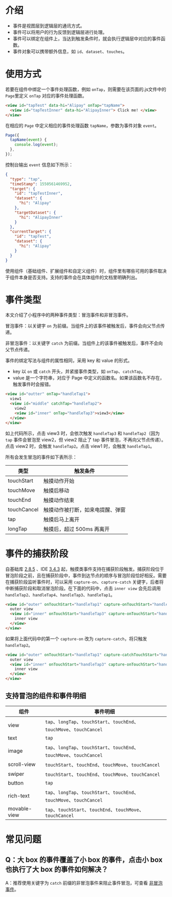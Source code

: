 # 介绍

- 事件是视图层到逻辑层的通讯方式。
- 事件可以将用户的行为反馈到逻辑层进行处理。
- 事件可以绑定在组件上，当达到触发条件时，就会执行逻辑层中对应的事件函数。
- 事件对象可以携带额外信息，如 `id`、`dataset`、`touches`。
# 使用方式

若要在组件中绑定一个事件处理函数，例如 `onTap`，则需要在该页面的.js文件中的`Page`里定义 `onTap` 对应的事件处理函数。

```html
<view id="tapTest" data-hi="Alipay" onTap="tapName">
  <view id="tapTestInner" data-hi="AlipayInner"> Click me! </view>
</view>
```

在相应的 `Page` 中定义相应的事件处理函数 `tapName`，参数为事件对象 `event`。

```javascript
Page({
  tapName(event) {
    console.log(event);
  },
});
```

控制台输出 `event` 信息如下所示：

```json
{
  "type": "tap",
  "timeStamp": 1550561469952,
  "target": {
    "id": "tapTestInner",
    "dataset": {
      "hi": "Alipay"
    },
    "targetDataset": {
      "hi": "AlipayInner"
    }
  },
  "currentTarget": {
    "id": "tapTest",
    "dataset": {
      "hi": "Alipay"
    }
  }
}
```

使用组件（基础组件、扩展组件和自定义组件）时，组件里有哪些可用的事件取决于组件本身是否支持。支持的事件会在具体组件的文档里明确列出。
# 事件类型

本文介绍了小程序中的两种事件类型：冒泡事件和非冒泡事件。

冒泡事件：以关键字 `on` 为前缀。当组件上的该事件被触发后，事件会向父节点传递。

非冒泡事件：以关键字 `catch` 为前缀。当组件上的该事件被触发后，事件不会向父节点传递。

事件的绑定写法与组件的属性相同，采用 key 和 value 的形式。

- key 以 `on` 或 `catch` 开头，并紧接事件类型，如 `onTap`、`catchTap`。
- value 是一个字符串，对应于 Page 中定义的函数名。如果该函数名不存在，触发事件时会报错。

```html
<view id="outter" onTap="handleTap1">
  view1
  <view id="middle" catchTap="handleTap2">
    view2
    <view id="inner" onTap="handleTap3">view3</view>
  </view>
</view>
```

如上代码所示，点击 view3 时，会依次触发 `handleTap3` 和 `handleTap2`（因为 `tap` 事件会冒泡至 view2，但 view2 阻止了 tap 事件冒泡，不再向父节点传递）。点击 view2 时，会触发 `handleTap2`。点击 view1 时，会触发 `handleTap1`。

所有会发生冒泡的事件如下表所示：

| 类型        | 触发条件                             |
|-----------|------------------------------------|
| touchStart | 触摸动作开始                           |
| touchMove  | 触摸后移动                            |
| touchEnd   | 触摸动作结束                           |
| touchCancel | 触摸动作被打断，如来电提醒、弹窗             |
| tap       | 触摸后马上离开                          |
| longTap   | 触摸后，超过 500ms 再离开                |

# 事件的捕获阶段

自基础库 [2.8.5](https://opendocs.alipay.com/mini/framework/lib) 、IDE [3.4.3](https://opendocs.alipay.com/mini/ide/download) 起，触摸类事件支持在捕获阶段触发。捕获阶段位于冒泡阶段之前，且在捕获阶段中，事件到达节点的顺序与冒泡阶段恰好相反。需要在捕获阶段监听事件时，可以采用 `capture-on`、`capture-catch` 关键字，后者将中断捕获阶段和取消冒泡阶段。在下面的代码中，点击 `inner view` 会先后调用 `handleTap2`、`handleTap4`、`handleTap3`、`handleTap1`。

```html
<view id="outer" onTouchStart="handleTap1" capture-onTouchStart="handleTap2">
  outer view
  <view id="inner" onTouchStart="handleTap3" capture-onTouchStart="handleTap4">
    inner view
  </view>
</view>
```

如果将上面代码中的第一个 `capture-on` 改为 `capture-catch`，将只触发 `handleTap2`。

```html
<view id="outer" onTouchStart="handleTap1" capture-catchTouchStart="handleTap2">
  outer view
  <view id="inner" onTouchStart="handleTap3" capture-onTouchStart="handleTap4">
    inner view
  </view>
</view>
```

## 支持冒泡的组件和事件明细

| 组件         | 事件明细                                                                        |
|--------------|----------------------------------------------------------------------------------|
| view         | `tap`、`longTap`、`touchStart`、`touchEnd`、`touchMove`、`touchCancel`          |
| text         | `tap`                                                                           |
| image        | `tap`、`longTap`、`touchStart`、`touchEnd`、`touchMove`、`touchCancel`          |
| scroll-view  | `touchStart`、`touchEnd`、`touchMove`、`touchCancel`                             |
| swiper       | `touchStart`、`touchEnd`、`touchMove`、`touchCancel`                             |
| button       | `tap`                                                                           |
| rich-text    | `tap`、`longTap`、`touchStart`、`touchEnd`、`touchMove`、`touchCancel`           |
| movable-view | `tap`、`touchStart`、`touchEnd`、`touchMove`、`touchCancel`                      |

# 常见问题

## Q：大 box 的事件覆盖了小 box 的事件，点击小 box 也执行了大 box 的事件如何解决？

A：推荐使用关键字为 `catch` 前缀的非冒泡事件来阻止事件冒泡，可查看 [非冒泡事件](https://opendocs.alipay.com/mini/framework/events#事件类型)。
